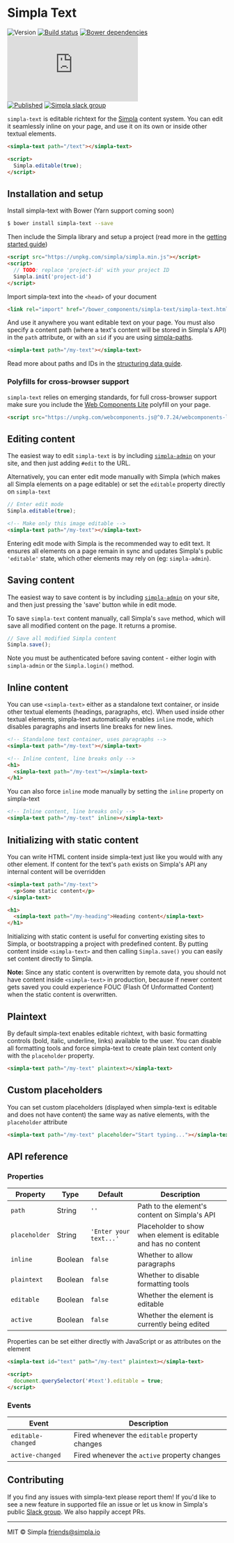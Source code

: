# Simpla Text
![Version][bower-badge] [![Build status][travis-badge]][travis-url] [![Bower dependencies][bowerdeps-badge]][bowerdeps-url] ![Size][size-badge] <br> 
[![Published][webcomponents-badge]][webcomponents-url] [![Simpla slack group][slack-badge]][slack-url]

`simpla-text` is editable richtext for the [Simpla](https://www.simpla.io) content system. You can edit it seamlessly inline on your page, and use it on its own or inside other textual elements.

<!---
```
<custom-element-demo>
  <template>
    <script src="../webcomponentsjs/webcomponents-lite.js"></script>
    <link rel="import" href="simpla-text.html">

    <script src="https://unpkg.com/simpla@2.0.0-preview/simpla.js"></script>
    <script>
      Simpla.init('local');
    </script>
    <next-code-block></next-code-block>
  </template>
</custom-element-demo>
```
-->
```html
<simpla-text path="/text"></simpla-text>

<script>
  Simpla.editable(true);
</script>
```

## Installation and setup

Install simpla-text with Bower (Yarn support coming soon)

```sh
$ bower install simpla-text --save
```

Then include the Simpla library and setup a project (read more in the [getting started guide](https://www.simpla.io/docs/getting-started))

```html
<script src="https://unpkg.com/simpla/simpla.min.js"></script>
<script>
  // TODO: replace 'project-id' with your project ID
  Simpla.init('project-id')
</script>
```

Import simpla-text into the `<head>` of your document

```html
<link rel="import" href="/bower_components/simpla-text/simpla-text.html" async>
```

And use it anywhere you want editable text on your page. You must also specify a content path (where a text's content will be stored in Simpla's API) in the `path` attribute, or with an `sid` if you are using [simpla-paths](https://github.com/SimplaElements/simpla-paths).

```html
<simpla-text path="/my-text"></simpla-text>
```

Read more about paths and IDs in the [structuring data guide](https://www.simpla.io/docs/structuring-data).

### Polyfills for cross-browser support

`simpla-text` relies on emerging standards, for full cross-browser support make sure you include the [Web Components Lite](https://github.com/webcomponents/webcomponentsjs) polyfill on your page.

```html
<script src="https://unpkg.com/webcomponents.js@^0.7.24/webcomponents-lite.min.js"></script>
```

## Editing content

The easiest way to edit `simpla-text` is by including [`simpla-admin`](http://webcomponents.org/element/SimplaElements/simpla-admin) on your site, and then just adding `#edit` to the URL.

Alternatively, you can enter edit mode manually with Simpla (which makes all Simpla elements on a page editable) or set the `editable` property directly on `simpla-text`

```js
// Enter edit mode
Simpla.editable(true);
```

```html
<!-- Make only this image editable -->
<simpla-text path="/my-text"></simpla-text>
```

Entering edit mode with Simpla is the recommended way to edit text. It ensures all elements on a page remain in sync and updates Simpla's public `'editable'` state, which other elements may rely on (eg: `simpla-admin`).

## Saving content

The easiest way to save content is by including [`simpla-admin`](http://webcomponents.org/element/SimplaElements/simpla-admin) on your site, and then just pressing the 'save' button while in edit mode.

To save `simpla-text` content manually, call Simpla's `save` method, which will save all modified content on the page. It returns a promise.

```js
// Save all modified Simpla content
Simpla.save();
```

Note you must be authenticated before saving content - either login with `simpla-admin` or the `Simpla.login()` method.

## Inline content

You can use `<simpla-text>` either as a standalone text container, or inside other textual elements (headings, paragraphs, etc). When used inside other textual elements, simpla-text automatically enables `inline` mode, which disables paragraphs and inserts line breaks for new lines.

```html
<!-- Standalone text container, uses paragraphs -->
<simpla-text path="/my-text"></simpla-text>

<!-- Inline content, line breaks only -->
<h1>
  <simpla-text path="/my-text"></simpla-text>
</h1>
```

You can also force `inline` mode manually by setting the `inline` property on simpla-text

```html
<!-- Inline content, line breaks only -->
<simpla-text path="/my-text" inline></simpla-text>
```

## Initializing with static content

You can write HTML content inside simpla-text just like you would with any other element. If content for the text's `path` exists on Simpla's API any internal content will be overridden

```html
<simpla-text path="/my-text">
  <p>Some static content</p>
</simpla-text>

<h1>
  <simpla-text path="/my-heading">Heading content</simpla-text>
</h1>
```

Initializing with static content is useful for converting existing sites to Simpla, or bootstrapping a project with predefined content. By putting content inside `<simpla-text>` and then calling `Simpla.save()` you can easily set content directly to Simpla.

**Note:** Since any static content is overwritten by remote data, you should not have content inside `<simpla-text>` in production, because if newer content gets saved you could experience FOUC (Flash Of Unformatted Content) when the static content is overwritten.

## Plaintext

By default simpla-text enables editable richtext, with basic formatting controls (bold, italic, underline, links) available to the user. You can disable all formatting tools and force simpla-text to create plain text content only with the `placeholder` property.

```html
<simpla-text path="/my-text" plaintext></simpla-text>
```

## Custom placeholders

You can set custom placeholders (displayed when simpla-text is editable and does not have content) the same way as native elements, with the `placeholder` attribute

```html
<simpla-text path="/my-text" placeholder="Start typing..."></simpla-text>
```


## API reference

### Properties

Property      | Type    | Default                | Description                                                  
------------- | ------- | ---------------------- | -----------                                                  
`path`        | String  | `''`                   | Path to the element's content on Simpla's API                
`placeholder` | String  | `'Enter your text...'` | Placeholder to show when element is editable and has no content 
`inline`      | Boolean | `false`                | Whether to allow paragraphs
`plaintext`   | Boolean | `false`                | Whether to disable formatting tools                         
`editable`    | Boolean | `false`                | Whether the element is editable                                 
`active`      | Boolean | `false`                | Whether the element is currently being edited                                 

Properties can be set either directly with JavaScript or as attributes on the element

```html
<simpla-text id="text" path="/my-text" plaintext></simpla-text> 

<script>
  document.querySelector('#text').editable = true;
</script>
```

### Events

Event              | Description                                    
------------------ | -----------                                    
`editable-changed` | Fired whenever the `editable` property changes 
`active-changed`   | Fired whenever the `active` property changes   

## Contributing

If you find any issues with simpla-text please report them! If you'd like to see a new feature in supported file an issue or let us know in Simpla's public [Slack group](https://slack.simpla.io). We also happily accept PRs. 

---

MIT © Simpla <friends@simpla.io>

[bower-badge]: https://img.shields.io/bower/v/simpla-text.svg
[bowerlicense-badge]: https://img.shields.io/bower/l/simpla-text.svg
[travis-badge]: https://img.shields.io/travis/SimplaElements/simpla-text.svg
[travis-url]: https://travis-ci.org/SimplaElements/simpla-text
[bowerdeps-badge]: https://img.shields.io/gemnasium/SimplaElements/simpla-text.svg
[bowerdeps-url]: https://gemnasium.com/bower/simpla-text
[size-badge]: https://badges.herokuapp.com/size/github/SimplaElements/simpla-text/master/simpla-text.html?gzip=true&color=blue
[webcomponents-badge]: https://img.shields.io/badge/webcomponents.org-published-blue.svg
[webcomponents-url]: https://www.webcomponents.org/element/SimplaElements/simpla-text
[slack-badge]: http://slack.simpla.io/badge.svg
[slack-url]: https://slack.simpla.io

